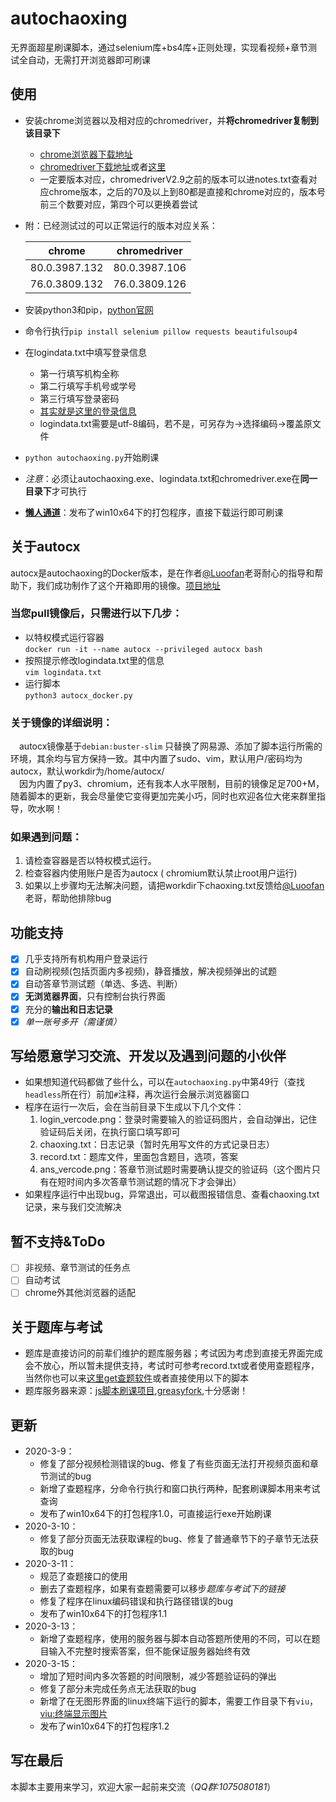 # autochaoxing
无界面超星刷课脚本，通过selenium库+bs4库+正则处理，实现看视频+章节测试全自动，无需打开浏览器即可刷课

## 使用
- 安装chrome浏览器以及相对应的chromedriver，并**将chromedriver复制到该目录下**
    - [chrome浏览器下载地址](https://www.google.cn/chrome/)
    - [chromedriver下载地址](http://npm.taobao.org/mirrors/chromedriver/)或者[这里](http://chromedriver.storage.googleapis.com/index.html)
    - 一定要版本对应，chromedriverV2.9之前的版本可以进notes.txt查看对应chrome版本，之后的70及以上到80都是直接和chrome对应的，版本号前三个数要对应，第四个可以更换着尝试
    
- 附：已经测试过的可以正常运行的版本对应关系：

     |chrome | chromedriver |
     :-:|:-:
     |80.0.3987.132 | 80.0.3987.106|
     |76.0.3809.132 | 76.0.3809.126|
     
- 安装python3和pip，[python官网](https://www.python.org)

- 命令行执行`pip install selenium pillow requests beautifulsoup4`

- 在logindata.txt中填写登录信息
    - 第一行填写机构全称
    - 第二行填写手机号或学号
    - 第三行填写登录密码
    - [其实就是这里的登录信息](https://passport2.chaoxing.com/login?refer=http://i.mooc.chaoxing.com)
    - logindata.txt需要是utf-8编码，若不是，可另存为->选择编码->覆盖原文件
    
- `python autochaoxing.py`开始刷课

- *注意*：必须让autochaoxing.exe、logindata.txt和chromedriver.exe在**同一目录下**才可执行

- [**懒人通道**](https://github.com/Luoofan/autochaoxing/releases)：发布了win10x64下的打包程序，直接下载运行即可刷课
## 关于autocx
autocx是autochaoxing的Docker版本，是在作者[@Luoofan](https://github.com/Luoofan)老哥耐心的指导和帮助下，我们成功制作了这个开箱即用的镜像。[项目地址](https://hub.docker.com/r/kimjungwha/autocx)
 ### 当您pull镜像后，只需进行以下几步：
- 以特权模式运行容器  
  `docker run -it --name autocx --privileged autocx bash`
- 按照提示修改logindata.txt里的信息   
  `vim logindata.txt`
- 运行脚本  
  `python3 autocx_docker.py`
### 关于镜像的详细说明：
&emsp;autocx镜像基于`debian:buster-slim` 只替换了网易源、添加了脚本运行所需的环境，其余均与官方保持一致。其中内置了sudo、vim，默认用户/密码均为autocx，默认workdir为/home/autocx/  
&emsp;因为内置了py3、chromium，还有我本人水平限制，目前的镜像足足700+M，随着脚本的更新，我会尽量使它变得更加完美小巧，同时也欢迎各位大佬来群里指导，吹水啊！
### 如果遇到问题：
1. 请检查容器是否以特权模式运行。
2. 检查容器内使用账户是否为autocx ( chromium默认禁止root用户运行)
3. 如果以上步骤均无法解决问题，请把workdir下chaoxing.txt反馈给[@Luoofan](https://github.com/Luoofan)老哥，帮助他排除bug

## 功能支持

- [x] 几乎支持所有机构用户登录运行
- [x] 自动刷视频(包括页面内多视频)，静音播放，解决视频弹出的试题
- [x] 自动答章节测试题（单选、多选、判断）
- [x] **无浏览器界面**，只有控制台执行界面
- [x] 充分的**输出和日志记录**
- [x] *单一账号多开（需谨慎）*

## 写给愿意学习交流、开发以及遇到问题的小伙伴
- 如果想知道代码都做了些什么，可以在`autochaoxing.py`中第49行（查找`headless`所在行）前加`#`注释，再次运行会展示浏览器窗口
- 程序在运行一次后，会在当前目录下生成以下几个文件：
  1. login_vercode.png：登录时需要输入的验证码图片，会自动弹出，记住验证码后关闭，在执行窗口填写即可
  2. chaoxing.txt：日志记录（暂时先用写文件的方式记录日志）
  3. record.txt：题库文件，里面包含题目，选项，答案
  4. ans_vercode.png：答章节测试题时需要确认提交的验证码（这个图片只有在短时间内多次答章节测试题的情况下才会弹出）
- 如果程序运行中出现bug，异常退出，可以截图报错信息、查看chaoxing.txt记录，来与我们交流解决


## 暂不支持&ToDo
 - [ ] 非视频、章节测试的任务点
 - [ ] 自动考试
 - [ ] chrome外其他浏览器的适配

## 关于题库与考试
 - 题库是直接访问的前辈们维护的题库服务器；考试因为考虑到直接无界面完成会不放心，所以暂未提供支持，考试时可参考record.txt或者使用查题程序，当然你也可以来[这里get查题软件](https://github.com/yanyongyu/CXmoocSearchTool)或者直接使用以下的脚本
 - 题库服务器来源：[js脚本刷课项目](https://github.com/CodFrm/cxmooc-tools),[greasyfork](https://greasyfork.org/zh-CN/scripts/369625-%E8%B6%85%E6%98%9F%E7%BD%91%E8%AF%BE%E5%8A%A9%E6%89%8B),十分感谢！

## 更新
 - 2020-3-9：
   - 修复了部分视频检测错误的bug、修复了有些页面无法打开视频页面和章节测试的bug
   - 新增了查题程序，分命令行执行和窗口执行两种，配套刷课脚本用来考试查询
   - 发布了win10x64下的打包程序1.0，可直接运行exe开始刷课
- 2020-3-10：
  - 修复了部分页面无法获取课程的bug、修复了普通章节下的子章节无法获取的bug
- 2020-3-11：
  - 规范了查题接口的使用
  - 删去了查题程序，如果有查题需要可以移步*题库与考试下的链接*
  - 修复了程序在linux编码错误和执行路径错误的bug
  - 发布了win10x64下的打包程序1.1
- 2020-3-13：
  - 新增了查题程序，使用的服务器与脚本自动答题所使用的不同，可以在题目输入不完整时搜索答案，但不能保证服务器始终有效
- 2020-3-15：
  - 增加了短时间内多次答题的时间限制，减少答题验证码的弹出
  - 修复了部分未完成任务点无法获取的bug
  - 新增了在无图形界面的linux终端下运行的脚本，需要工作目录下有`viu`，[viu:终端显示图片](https://github.com/atanunq/viu)
  - 发布了win10x64下的打包程序1.2

## 写在最后

本脚本主要用来学习，欢迎大家一起前来交流（*QQ群:1075080181*）


